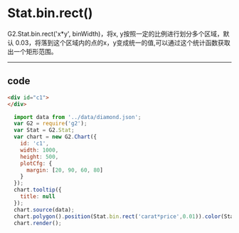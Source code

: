 # Stat.bin.rect()

G2.Stat.bin.rect('x*y', binWidth)，将x, y按照一定的比例进行划分多个区域，默认 0.03，将落到这个区域内的点的x，y变成统一的值,可以通过这个统计函数获取出一个矩形范围。

----

## code

```html
<div id="c1">
</div>
```

```js
  import data from '../data/diamond.json';
  var G2 = require('g2');
  var Stat = G2.Stat;
  var chart = new G2.Chart({
    id: 'c1',
    width: 1000,
    height: 500,
    plotCfg: {
      margin: [20, 90, 60, 80]
    }
  });
  chart.tooltip({
    title: null
  });
  chart.source(data);
  chart.polygon().position(Stat.bin.rect('carat*price',0.01)).color(Stat.summary.count(),'lightness');
  chart.render();
```
